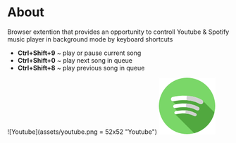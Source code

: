 # About

Browser extention that provides an opportunity to controll Youtube & Spotify music player in background mode by keyboard shortcuts

- **Ctrl+Shift+9** ~ play or pause current song
- **Ctrl+Shift+0** ~ play next song in queue
- **Ctrl+Shift+8** ~ play previous song in queue

![Youtube](assets/youtube.png = 52x52 "Youtube")
![Spotify](assets/spotify.png "Sporify")
